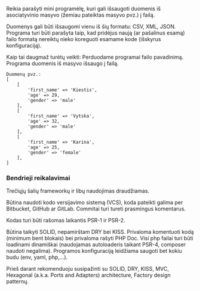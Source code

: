 Reikia parašyti mini programėlę, kuri gali išsaugoti duomenis 
iš asociatyvinio masyvo (žemiau pateiktas masyvo pvz.) į failą.

Duomenys gali būti išsaugomi vienu iš šių formatu: CSV, XML, JSON.
Programa turi būti parašyta taip, kad pridėjus naują (ar pašalinus esamą) 
failo formatą nereiktų nieko koreguoti esamame kode (išskyrus konfiguraciją). 

Kaip tai daugmaž turėtų veikti:
Perduodame programai failo pavadinimą.
Programa duomenis iš masyvo išsaugo į failą.

```
Duomenų pvz.:
[
    [
        'first_name' => 'Kiestis',
        'age' => 29,
        'gender' => 'male'
    ],
    [
        'first_name' => 'Vytska',
        'age' => 32,
        'gender' => 'male'
    ],
    [
        'first_name' => 'Karina',
        'age' => 25,
        'gender' => 'female'
    ],
]
```

### Bendrieji reikalavimai

Trečiųjų šalių frameworkų ir libų naudojimas draudžiamas.

Būtina naudoti kodo versijavimo sistemą (VCS), koda pateikti 
galima per Bitbucket, GitHub ar GitLab. Commitai turi tureti prasmingus komentarus.

Kodas turi būti rašomas laikantis PSR-1 ir PSR-2.

Būtina taikyti SOLID, nepamirštam DRY bei KISS.
Privaloma komentuoti kodą (minimum bent blokais) bei privaloma rašyti PHP Doc.
Visi php failai turi būti loadinami dinamiškai (naudojamas autoloaderis taikant PSR-4, composer naudoti negalima).
Programos konfiguraciją leidžiama saugoti bet kokiu budu (env, yaml, php,...).

Prieš darant rekomenduoju susipažinti su SOLID, DRY, KISS, MVC, Hexagonal 
(a.k.a. Ports and Adapters) architecture, Factory design patternų.

